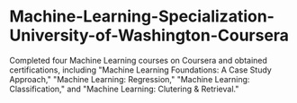 # Machine-Learning-Specialization-University-of-Washington-Coursera
Completed four Machine Learning courses on Coursera and obtained certifications, including "Machine Learning Foundations: A Case Study Approach," "Machine Learning: Regression," "Machine Learning: Classification," and "Machine Learning: Clutering & Retrieval."
